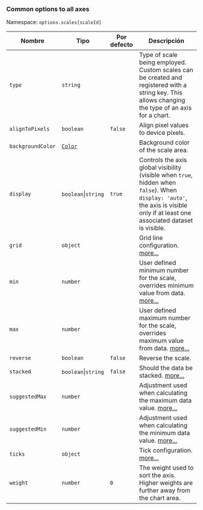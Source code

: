 ### Common options to all axes

Namespace: `options.scales[scaleId]`

| Nombre | Tipo | Por defecto | Descripción
| ---- | ---- | ------- | -----------
| `type` | `string` | | Type of scale being employed. Custom scales can be created and registered with a string key. This allows changing the type of an axis for a chart.
| `alignToPixels` | `boolean` | `false` | Align pixel values to device pixels.
| `backgroundColor` | [`Color`](/general/colors.md) | | Background color of the scale area.
| `display` | `boolean`\|`string` | `true` | Controls the axis global visibility (visible when `true`, hidden when `false`). When `display: 'auto'`, the axis is visible only if at least one associated dataset is visible.
| `grid` | `object` | | Grid line configuration. [more...](/axes/styling.md#grid-line-configuration)
| `min` | `number` | | User defined minimum number for the scale, overrides minimum value from data. [more...](/axes/index.md#axis-range-settings)
| `max` | `number` | | User defined maximum number for the scale, overrides maximum value from data. [more...](/axes/index.md#axis-range-settings)
| `reverse` | `boolean` | `false` | Reverse the scale.
| `stacked` | `boolean`\|`string` | `false` | Should the data be stacked. [more...](/axes/index.md#stacking)
| `suggestedMax` | `number` | | Adjustment used when calculating the maximum data value. [more...](/axes/index.md#axis-range-settings)
| `suggestedMin` | `number` | | Adjustment used when calculating the minimum data value. [more...](/axes/index.md#axis-range-settings)
| `ticks` | `object` | | Tick configuration. [more...](/axes/index.md#tick-configuration)
| `weight` | `number` | `0` | The weight used to sort the axis. Higher weights are further away from the chart area.
